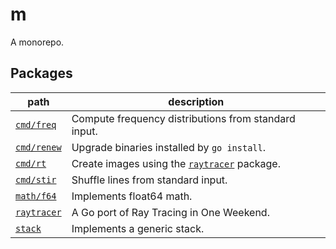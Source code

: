 # m
A monorepo.

## Packages

path | description
--- | ---
[`cmd/freq`](./cmd/freq) | Compute frequency distributions from standard input.
[`cmd/renew`](./cmd/renew) | Upgrade binaries installed by `go install`.
[`cmd/rt`](./cmd/rt) | Create images using the [`raytracer`](./raytracer) package.
[`cmd/stir`](./cmd/stir) | Shuffle lines from standard input.
[`math/f64`](./math/f64) | Implements float64 math.
[`raytracer`](./raytracer) | A Go port of Ray Tracing in One Weekend.
[`stack`](./stack) | Implements a generic stack.
